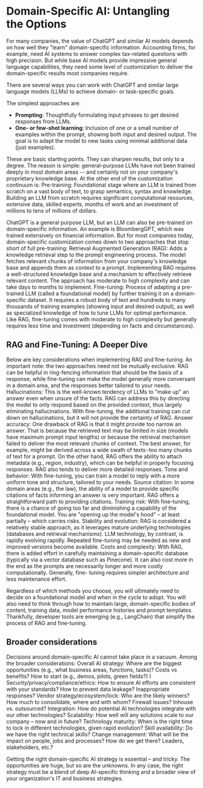 # Domain-Specific AI: Untangling the Options

For many companies, the value of ChatGPT and similar AI models depends on how well they "learn" domain-specific information.  Accounting firms, for example, need AI systems to answer complex tax-related questions with high precision.  But while base AI models provide impressive general language capabilities, they need some level of customization to deliver the domain-specific results most companies require.  

There are several ways you can work with ChatGPT and similar large language models (LLMs) to achieve domain- or task-specific goals.  

The simplest approaches are:  
- **Prompting**:  Thoughtfully formulating input phrases to get desired responses from LLMs.
- **One- or few-shot learning**:  Inclusion of one or a small number of examples within the prompt, showing both input and desired output.  The goal is to adapt the model to new tasks using minimal additional data (just examples).

These are basic starting points. They can sharpen results, but only to a degree.  The reason is simple:  general-purpose LLMs have not been trained deeply in most domain areas -- and certainly not on your company's proprietary knowledge base.
At the other end of the customization continuum is:
Pre-training: Foundational stage where an LLM is trained from scratch on a vast body of text, to grasp semantics, syntax and knowledge. Building an LLM from scratch requires significant computational resources, extensive data, skilled experts, months of work and an investment of millions to tens of millions of dollars. 

ChatGPT is a general purpose LLM, but an LLM can also be pre-trained on domain-specific information.  An example is BloombergGPT, which was trained extensively on financial information. But for most companies today, domain-specific customization comes down to two approaches that stop short of full pre-training:
Retrieval Augmented Generation (RAG):  Adds a knowledge retrieval step to the prompt engineering process. The model fetches relevant chunks of information from your company's knowledge base and appends them as context to a prompt.  Implementing RAG requires a well-structured knowledge base and a mechanism to effectively retrieve relevant content.  The approach has moderate to high complexity and can take days to months to implement.
Fine-tuning:  Process of adapting a pre-trained LLM (called a foundational model) by further training it on a domain-specific dataset. It requires a robust body of text and hundreds to many thousands of training examples (showing input and desired output), as well as specialized knowledge of how to tune LLMs for optimal performance.  Like RAG, fine-tuning comes with moderate to high complexity but generally requires less time and investment (depending on facts and circumstances).

## RAG and Fine-Tuning: A Deeper Dive
Below are key considerations when implementing RAG and fine-tuning. An important note: the two approaches need not be mutually exclusive. RAG can be helpful in ring-fencing information that should be the basis of a response, while fine-tuning can make the model generally more conversant in a domain area, and the responses better tailored to your needs.
Hallucinations:  This is the well-known tendency of LLMs to "make up" an answer even when unsure of the facts.   RAG can address this by directing the model to only respond based on the provided context, thus largely eliminating hallucinations.  With fine-tuning, the additional training can cut down on hallucinations, but it will not provide the certainty of RAG.
Answer accuracy: One drawback of RAG is that it might provide too narrow an answer. That is because the retrieved text may be limited in size (models have maximum prompt input lengths) or because the retrieval mechanism failed to deliver the most relevant chunks of context. The best answer, for example, might be derived across a wide swath of texts - too many chunks of text for a prompt. On the other hand, RAG offers the ability to attach metadata (e.g., region, industry), which can be helpful in properly focusing responses. RAG also tends to deliver more detailed responses.
Tone and behavior: With fine-tuning, you can train a model to reply with a more uniform tone and structure, tailored to your needs.
Source citation:  In some domain areas (e.g., the law), the ability of a model to provide specific citations of facts informing an answer is very important.  RAG offers a straightforward path to providing citations.
Training risk:  With fine-tuning, there is a chance of going too far and diminishing  a capability of the foundational model.   You are "opening up the model's hood" – at least partially – which carries risks.
Stability and evolution:  RAG is considered a relatively stable approach, as it leverages mature underlying technologies (databases and retrieval mechanisms).  LLM technology, by contrast, is rapidly evolving rapidly.  Repeated fine-tuning may be needed as new and improved versions become available.
Costs and complexity:  With RAG, there is added effort in carefully maintaining a domain-specific database (typically via a vector database such as Pinecone).  It can also cost more in the end as the prompts are necessarily longer and more costly computationally.  Generally, fine- tuning requires simpler architecture and less maintenance effort.

Regardless of which methods you choose, you will ultimately need to decide on a foundational model and when in the cycle to adopt.  You will also need to think through how to maintain large, domain-specific bodies of content, training data, model performance histories and prompt templates.  Thankfully, developer tools are emerging (e.g., LangChain) that simplify the process of RAG and fine-tuning.
## Broader considerations
Decisions around domain-specific AI cannot take place in a vacuum.  Among the broader considerations:
Overall AI strategy:  Where are the biggest opportunities (e.g., what business areas, functions, tasks)?   Costs vs benefits?  How to start (e.g., demos, pilots, green fields?) I
Security/privacy/compliance/ethics:  How to ensure AI efforts are consistent with your standards?  How to prevent data leakage? Inappropriate responses?
Vendor strategy/ecosystem/lock:  Who are the likely winners?  How much to consolidate, where and with whom?  Firewall issues?   Inhouse vs. outsourced?
Integration: How do potential AI technologies integrate with our other technologies?
Scalability:  How well will any solutions scale to our company – now and in future?
Technology maturity:  When is the right time to lock in different technologies, given rapid evolution?
Skill availability: Do we have the right technical skills?
Change management:  What will be the impact on people, jobs and processes?  How do we get there? Leaders, stakeholders, etc.?

Getting the right domain-specific AI strategy is essential – and tricky.  The opportunities are huge, but so are the unknowns.  In any case, the right strategy must be a blend of deep AI-specific thinking and a broader view of your organization's IT and business strategies.
